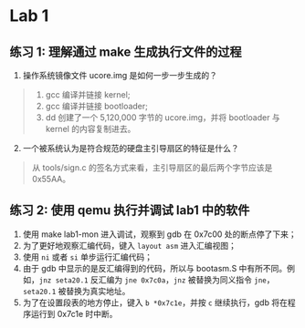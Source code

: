 # Lab 1

## 练习 1: 理解通过 make 生成执行文件的过程

1. 操作系统镜像文件 ucore.img 是如何一步一步生成的？
> 1. gcc 编译并链接 kernel;
> 2. gcc 编译并链接 bootloader;
> 3. dd 创建了一个 5,120,000 字节的 ucore.img，并将 bootloader 与 kernel 的内容复制进去。

2. 一个被系统认为是符合规范的硬盘主引导扇区的特征是什么？
> 从 tools/sign.c 的签名方式来看，主引导扇区的最后两个字节应该是 0x55AA。

## 练习 2: 使用 qemu 执行并调试 lab1 中的软件

1. 使用 make lab1-mon 进入调试，观察到 gdb 在 0x7c00 处的断点停了下来；
2. 为了更好地观察汇编代码，键入 `layout asm` 进入汇编视图；
3. 使用 `ni` 或者 `si` 单步运行汇编代码；
4. 由于 gdb 中显示的是反汇编得到的代码，所以与 bootasm.S 中有所不同。例如，`jnz seta20.1` 反汇编为 `jne 0x7c0a`，`jnz` 被替换为同义指令 `jne`，`seta20.1` 被替换为真实地址。
5. 为了在设置段表的地方停止，键入 `b *0x7c1e`，并按 `c` 继续执行，gdb 将在程序运行到 0x7c1e 时中断。
